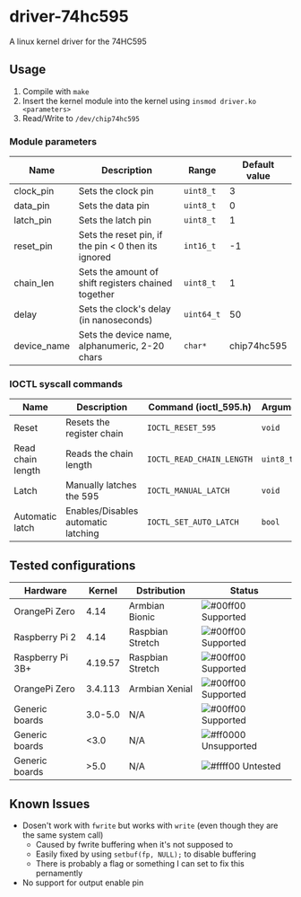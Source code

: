 # driver-74hc595

A linux kernel driver for the 74HC595

## Usage

1. Compile with `make`
2. Insert the kernel module into the kernel using `insmod driver.ko <parameters>`
3. Read/Write to `/dev/chip74hc595`

### Module parameters
Name        | Description                                         | Range        | Default value
------------|-----------------------------------------------------|--------------|---------------
clock_pin   | Sets the clock pin                                  | `uint8_t`    | 3
data_pin    | Sets the data pin                                   | `uint8_t`    | 0
latch_pin   | Sets the latch pin                                  | `uint8_t`    | 1
reset_pin   | Sets the reset pin, if the pin < 0 then its ignored | `int16_t`    | -1 
chain_len   | Sets the amount of shift registers chained together | `uint8_t`    | 1
delay       | Sets the clock's delay (in nanoseconds)             | `uint64_t`   | 50
device_name | Sets the device name, alphanumeric, 2-20 chars      | `char*`      | chip74hc595

### IOCTL syscall commands
Name              | Description                         | Command (ioctl_595.h)     | Arguments
------------------|-------------------------------------|---------------------------|-------------
Reset             | Resets the register chain           | `IOCTL_RESET_595`         | `void`
Read chain length | Reads the chain length              | `IOCTL_READ_CHAIN_LENGTH` | `uint8_t*`
Latch             | Manually latches the 595            | `IOCTL_MANUAL_LATCH`      | `void`
Automatic latch   | Enables/Disables automatic latching | `IOCTL_SET_AUTO_LATCH`    | `bool`

## Tested configurations
Hardware         | Kernel   | Dstribution       | Status
-----------------|----------|-------------------|---------------------------------------------------------------------
OrangePi Zero    | 4.14     | Armbian Bionic    | ![#00ff00](https://placehold.it/15/00ff00/000000?text=+) Supported
Raspberry Pi 2   | 4.14     | Raspbian Stretch  | ![#00ff00](https://placehold.it/15/00ff00/000000?text=+) Supported
Raspberry Pi 3B+ | 4.19.57  | Raspbian Stretch  | ![#00ff00](https://placehold.it/15/00ff00/000000?text=+) Supported
OrangePi Zero    | 3.4.113  | Armbian Xenial    | ![#00ff00](https://placehold.it/15/00ff00/000000?text=+) Supported
Generic boards   | 3.0-5.0  | N/A               | ![#00ff00](https://placehold.it/15/00ff00/000000?text=+) Supported
Generic boards   | <3.0     | N/A               | ![#ff0000](https://placehold.it/15/ff0000/000000?text=+) Unsupported
Generic boards   | >5.0     | N/A               | ![#ffff00](https://placehold.it/15/ffff00/000000?text=+) Untested

## Known Issues
 - Dosen't work with `fwrite` but works with `write` (even though they are the same system call)
   - Caused by fwrite buffering when it's not supposed to
   - Easily fixed by using `setbuf(fp, NULL);` to disable buffering
   - There is probably a flag or something I can set to fix this pernamently
 - No support for output enable pin

